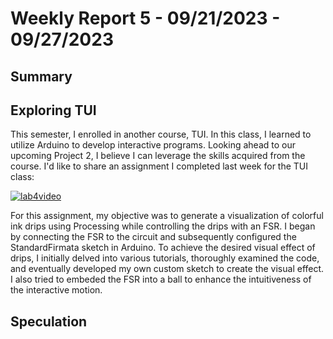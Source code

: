 # Weekly Report 5 - 09/21/2023 - 09/27/2023

## Summary


## Exploring TUI
This semester, I enrolled in another course, TUI. In this class, I learned to utilize Arduino to develop interactive programs. Looking ahead to our upcoming Project 2, I believe I can leverage the skills acquired from the course. I'd like to share an assignment I completed last week for the TUI class:

  [![lab4video](http://img.youtube.com/vi/j5uzwZws0cM/0.jpg)](http://www.youtube.com/watch?v=j5uzwZws0cM "Lab 4: Sensing - FSR and Photocell")
  
For this assignment, my objective was to generate a visualization of colorful ink drips using Processing while controlling the drips with an FSR. I began by connecting the FSR to the circuit and subsequently configured the StandardFirmata sketch in Arduino. To achieve the desired visual effect of drips, I initially delved into various tutorials, thoroughly examined the code, and eventually developed my own custom sketch to create the visual effect. I also tried to embeded the FSR into a ball to enhance the intuitiveness of the interactive motion.

## Speculation
